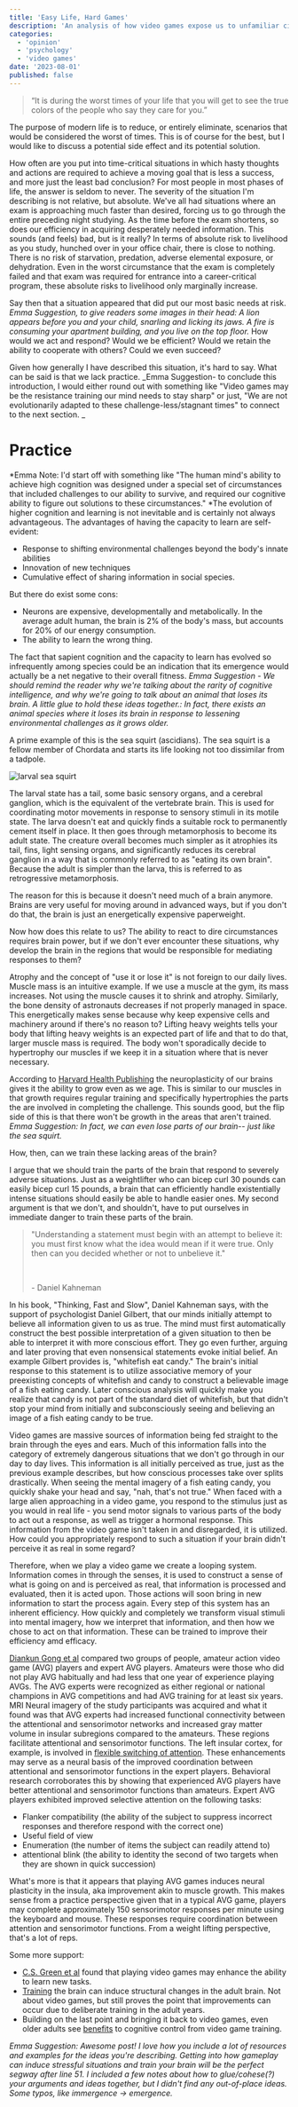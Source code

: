 ```yaml
---
title: 'Easy Life, Hard Games'
description: 'An analysis of how video games expose us to unfamiliar circumstances, and thus ourselves'
categories:
  - 'opinion'
  - 'psychology'
  - 'video games'
date: '2023-08-01'
published: false
---
```


> “It is during the worst times of your life that you will get to see the true colors of the people who say they care for you.”

The purpose of modern life is to reduce, or entirely eliminate, scenarios that would be considered the worst of times. This is of course for the best, but I would like to discuss a potential side effect and its potential solution.

How often are you put into time-critical situations in which hasty thoughts and actions are required to achieve a moving goal that is less a success, and more just the least bad conclusion? For most people in most phases of life, the answer is seldom to never. The severity of the situation I'm describing is not relative, but absolute. We've all had situations where an exam is approaching much faster than desired, forcing us to go through the entire preceding night studying. As the time before the exam shortens, so does our efficiency in acquiring desperately needed information. This sounds (and feels) bad, but is it really? In terms of absolute risk to livelihood as you study, hunched over in your office chair, there is close to nothing. There is no risk of starvation, predation, adverse elemental exposure, or dehydration. Even in the worst circumstance that the exam is completely failed and that exam was required for entrance into a career-critical program, these absolute risks to livelihood only marginally increase.

Say then that a situation appeared that did put our most basic needs at risk. _Emma Suggestion, to give readers some images in their head: A lion appears before you and your child, snarling and licking its jaws. A fire is consuming your apartment building, and you live on the top floor._ How would we act and respond? Would we be efficient? Would we retain the ability to cooperate with others? Could we even succeed?

Given how generally I have described this situation, it's hard to say. What can be said is that we lack practice. _Emma Suggestion- to conclude this introduction, I would either round out with something like "Video games may be the resistance training our mind needs to stay sharp" or just, "We are not evolutionarily adapted to these challenge-less/stagnant times" to connect to the next section. _

# Practice

*Emma Note: I'd start off with something like "The human mind's ability to achieve high cognition was designed under a special set of circumstances that included challenges to our ability to survive, and required our cognitive ability to figure out solutions to these circumstances." *The evolution of higher cognition and learning is not inevitable and is certainly not always advantageous. The advantages of having the capacity to learn are self-evident:

- Response to shifting environmental challenges beyond the body's innate abilities
- Innovation of new techniques
- Cumulative effect of sharing information in social species.

But there do exist some cons:

- Neurons are expensive, developmentally and metabolically. In the average adult human, the brain is 2% of the body's mass, but accounts for 20% of our energy consumption.
- The ability to learn the wrong thing.

The fact that sapient cognition and the capacity to learn has evolved so infrequently among species could be an indication that its emergence would actually be a net negative to their overall fitness. *Emma Suggestion - We should remind the reader why we're talking about the rarity of cognitive intelligence, and why we're going to talk about an animal that loses its brain. A little glue to hold these ideas together.: In fact, there exists an animal species where it *loses* its brain in response to lessening environmental challenges as it grows older.*

A prime example of this is the sea squirt (ascidians). The sea squirt is a fellow member of Chordata and starts its life looking not too dissimilar from a tadpole.

![larval sea squirt](/postImages/easy-life-hard-games/sea-squirt.png)

The larval state has a tail, some basic sensory organs, and a cerebral ganglion, which is the equivalent of the vertebrate brain. This is used for coordinating motor movements in response to sensory stimuli in its motile state. The larva doesn't eat and quickly finds a suitable rock to permanently cement itself in place. It then goes through metamorphosis to become its adult state. The creature overall becomes much simpler as it atrophies its tail, fins, light sensing organs, and significantly reduces its cerebral ganglion in a way that is commonly referred to as "eating its own brain". Because the adult is simpler than the larva, this is referred to as retrogressive metamorphosis.

The reason for this is because it doesn't need much of a brain anymore. Brains are very useful for moving around in advanced ways, but if you don't do that, the brain is just an energetically expensive paperweight.

Now how does this relate to us? The ability to react to dire circumstances requires brain power, but if we don't ever encounter these situations, why develop the brain in the regions that would be responsible for mediating responses to them?

Atrophy and the concept of "use it or lose it" is not foreign to our daily lives. Muscle mass is an intuitive example. If we use a muscle at the gym, its mass increases. Not using the muscle causes it to shrink and atrophy. Similarly, the bone density of astronauts decreases if not properly managed in space. This energetically makes sense because why keep expensive cells and machinery around if there's no reason to? Lifting heavy weights tells your body that lifting heavy weights is an expected part of life and that to do that, larger muscle mass is required. The body won't sporadically decide to hypertrophy our muscles if we keep it in a situation where that is never necessary.

According to [Harvard Health Publishing](https://www.health.harvard.edu/mind-and-mood/train-your-brain#:~:text=Practicing%20a%20new%20and%20challenging,it%20on%20a%20regular%20basis.) the neuroplasticity of our brains gives it the ability to grow even as we age. This is similar to our muscles in that growth requires regular training and specifically hypertrophies the parts the are involved in completing the challenge. This sounds good, but the flip side of this is that there won't be growth in the areas that aren't trained. _Emma Suggestion: In fact, we can even lose parts of our brain-- just like the sea squirt._

How, then, can we train these lacking areas of the brain?

I argue that we should train the parts of the brain that respond to severely adverse situations. Just as a weightlifter who can bicep curl 30 pounds can easily bicep curl 15 pounds, a brain that can efficiently handle existentially intense situations should easily be able to handle easier ones. My second argument is that we don't, and shouldn't, have to put ourselves in immediate danger to train these parts of the brain.

> "Understanding a statement must begin with an attempt to believe it: you must first know what the idea would mean if it were true. Only then can you decided whether or not to unbelieve it."
>
> <br>
>
> \- Daniel Kahneman

In his book, "Thinking, Fast and Slow", Daniel Kahneman says, with the support of psychologist Daniel Gilbert, that our minds initially attempt to believe all information given to us as true. The mind must first automatically construct the best possible interpretation of a given situation to then be able to interpret it with more conscious effort. They go even further, arguing and later proving that even nonsensical statements evoke initial belief. An example Gilbert provides is, "whitefish eat candy."
The brain's initial response to this statement is to utilize associative memory of your preexisting concepts of whitefish and candy to construct a believable image of a fish eating candy. Later conscious analysis will quickly make you realize that candy is not part of the standard diet of whitefish, but that didn't stop your mind from initially and subconsciously seeing and believing an image of a fish eating candy to be true.

Video games are massive sources of information being fed straight to the brain through the eyes and ears. Much of this information falls into the category of extremely dangerous situations that we don't go through in our day to day lives. This information is all initially perceived as true, just as the previous example describes, but how conscious processes take over splits drastically. When seeing the mental imagery of a fish eating candy, you quickly shake your head and say, "nah, that's not true." When faced with a large alien approaching in a video game, you respond to the stimulus just as you would in real life - you send motor signals to various parts of the body to act out a response, as well as trigger a hormonal response. This information from the video game isn't taken in and disregarded, it is utilized. How could you appropriately respond to such a situation if your brain didn't perceive it as real in some regard?

Therefore, when we play a video game we create a looping system. Information comes in through the senses, it is used to construct a sense of what is going on and is perceived as real, that information is processed and evaluated, then it is acted upon. Those actions will soon bring in new information to start the process again. Every step of this system has an inherent efficiency. How quickly and completely we transform visual stimuli into mental imagery, how we interpret that information, and then how we chose to act on that information. These can be trained to improve their efficiency amd efficacy.

[Diankun Gong et al](https://www.nature.com/articles/srep09763) compared two groups of people, amateur action video game (AVG) players and expert AVG players. Amateurs were those who did not play AVG habitually and had less that one year of experience playing AVGs. The AVG experts were recognized as either regional or national champions in AVG competitions and had AVG training for at least six years. MRI Neural imagery of the study participants was acquired and what it found was that AVG experts had increased functional connectivity between the attentional and sensorimotor networks and increased gray matter volume in insular subregions compared to the amateurs. These regions facilitate attentional and sensorimotor functions. The left insular cortex, for example, is involved in [flexible switching of attention](https://www.ncbi.nlm.nih.gov/pmc/articles/PMC6181803/). These enhancements may serve as a neural basis of the improved coordination between attentional and sensorimotor functions in the expert players. Behavioral research corroborates this by showing that experienced AVG players have better attentional and sensorimotor functions than amateurs. Expert AVG players exhibited improved selective attention on the following tasks:

- Flanker compatibility (the ability of the subject to suppress incorrect responses and therefore respond with the correct one)
- Useful field of view
- Enumeration (the number of items the subject can readily attend to)
- attentional blink (the ability to identity the second of two targets when they are shown in quick succession)

What's more is that it appears that playing AVG games induces neural plasticity in the insula, aka improvement akin to muscle growth. This makes sense from a practice perspective given that in a typical AVG game, players may complete approximately 150 sensorimotor responses per minute using the keyboard and mouse. These responses require coordination between attention and sensorimotor functions. From a weight lifting perspective, that's a lot of reps.

Some more support:

- [C.S. Green et al](https://www.sciencedirect.com/science/article/pii/S0960982212001303) found that playing video games may enhance the ability to learn new tasks.
- [Training](https://pubmed.ncbi.nlm.nih.gov/18378330/) the brain can induce structural changes in the adult brain. Not about video games, but still proves the point that improvements can occur due to deliberate training in the adult years.
- Building on the last point and bringing it back to video games, even older adults see [benefits](https://pubmed.ncbi.nlm.nih.gov/24005416/) to cognitive control from video game training.

_Emma Suggestion: Awesome post! I love how you include a lot of resources and examples for the ideas you're describing. Getting into how gameplay can induce stressful situations and train your brain will be the perfect segway after line 51. I included a few notes about how to glue/cohese(?) your arguments and ideas together, but I didn't find any out-of-place ideas. Some typos, like immergence -> emergence._
